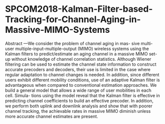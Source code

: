 # SPCOM2018-Kalman-Filter-based-Tracking-for-Channel-Aging-in-Massive-MIMO-Systems
Abstract
—We  consider  the  problem  of  channel  aging  in  mas-
sive  multi-user  multiple-input-multiple-output  (MIMO)  wireless
systems  using  the  Kalman  filters  to  predict/estimate  an  aging
channel in a massive MIMO set-up without knowledge of channel
correlation  statistics.  Although  Wiener  filtering  can  be  used  to
estimate  the  channel  state  information  to  construct  accurate
precoders  and  decoders,  their  use  is  limited  in  the  case  where
regular  adaptation  to  channel  changes  is  needed.  In  addition,
since different users exhibit different mobility conditions, use of
an  adaptive  Kalman  filter  is  advantageous  when  compared  to
conventional  estimation  approaches.  We  build  a  general  model
that allows a wide range of user mobilities in each cell. Simula-
tions  using  the  model  reveal  that  the  Kalman  filter  is  effective
in  predicting  channel  coefficients  to  build  an  effective  precoder.
In addition, we perform both uplink and downlink analysis and
show  that  with  poorer  channel  tracking,  the  achievable  rates  in
massive MIMO diminish unless more accurate channel estimates
are  present.
